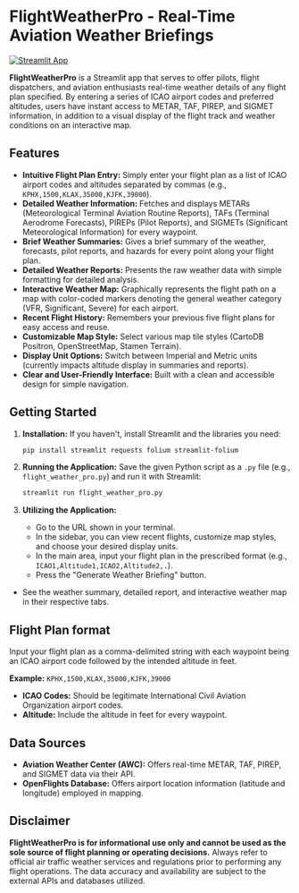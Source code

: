 # FlightWeatherPro - Real-Time Aviation Weather Briefings

[![Streamlit App](https://static.streamlit.io/badges/streamlit_badge_black_white.svg)](https://flightweatherpro.streamlit.app/)

**FlightWeatherPro** is a Streamlit app that serves to offer pilots, flight dispatchers, and aviation enthusiasts real-time weather details of any flight plan specified. By entering a series of ICAO airport codes and preferred altitudes, users have instant access to METAR, TAF, PIREP, and SIGMET information, in addition to a visual display of the flight track and weather conditions on an interactive map.

## Features

- **Intuitive Flight Plan Entry:** Simply enter your flight plan as a list of ICAO airport codes and altitudes separated by commas (e.g., `KPHX,1500,KLAX,35000,KJFK,39000`).
- **Detailed Weather Information:** Fetches and displays METARs (Meteorological Terminal Aviation Routine Reports), TAFs (Terminal Aerodrome Forecasts), PIREPs (Pilot Reports), and SIGMETs (Significant Meteorological Information) for every waypoint.
- **Brief Weather Summaries:** Gives a brief summary of the weather, forecasts, pilot reports, and hazards for every point along your flight plan.
- **Detailed Weather Reports:** Presents the raw weather data with simple formatting for detailed analysis.
- **Interactive Weather Map:** Graphically represents the flight path on a map with color-coded markers denoting the general weather category (VFR, Significant, Severe) for each airport.
- **Recent Flight History:** Remembers your previous five flight plans for easy access and reuse.
- **Customizable Map Style:** Select various map tile styles (CartoDB Positron, OpenStreetMap, Stamen Terrain).
- **Display Unit Options:** Switch between Imperial and Metric units (currently impacts altitude display in summaries and reports).
- **Clear and User-Friendly Interface:** Built with a clean and accessible design for simple navigation.

## Getting Started

1.  **Installation:**
If you haven't, install Streamlit and the libraries you need:
    ```bash
    pip install streamlit requests folium streamlit-folium
    ```

2.  **Running the Application:**
    Save the given Python script as a `.py` file (e.g., `flight_weather_pro.py`) and run it with Streamlit:
    ```bash
    streamlit run flight_weather_pro.py
    ```

3.  **Utilizing the Application:**
    - Go to the URL shown in your terminal.
    - In the sidebar, you can view recent flights, customize map styles, and choose your desired display units.
    - In the main area, input your flight plan in the prescribed format (e.g., `ICAO1,Altitude1,ICAO2,Altitude2,.`).
    - Press the "Generate Weather Briefing" button.
- See the weather summary, detailed report, and interactive weather map in their respective tabs.

## Flight Plan format

Input your flight plan as a comma-delimited string with each waypoint being an ICAO airport code followed by the intended altitude in feet.

**Example:** `KPHX,1500,KLAX,35000,KJFK,39000`

-   **ICAO Codes:** Should be legitimate International Civil Aviation Organization airport codes.
-   **Altitude:** Include the altitude in feet for every waypoint.

## Data Sources

-   **Aviation Weather Center (AWC):** Offers real-time METAR, TAF, PIREP, and SIGMET data via their API.
-   **OpenFlights Database:** Offers airport location information (latitude and longitude) employed in mapping.

## Disclaimer

**FlightWeatherPro is for informational use only and cannot be used as the sole source of flight planning or operating decisions.** Always refer to official air traffic weather services and regulations prior to performing any flight operations. The data accuracy and availability are subject to the external APIs and databases utilized.



